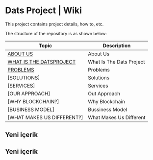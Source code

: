 # Dats Project | Wiki

This project contains project details, how to, etc.

The structure of the repository is as shown below:

| Topic                                                 | Description                                                   |
| ----------------------------------------------------- | ------------------------------------------------------------- |
| [ABOUT US]()                                          | About Us                                                      |
| [WHAT IS THE DATSPROJECT]()                           | What Is The Dats Project                                      |
| [PROBLEMS]()                                          | Problems                                                      |
| [SOLUTIONS]                                           | Solutions                                                     |
| [SERVICES]                                            | Services                                                      |
| [OUR APPROACH]                                        | Out Approach                                                  |
| [WHY BLOCKCHAIN?]                                     | Why Blockchain                                                |
| [BUSINESS MODEL]                                      | Bussiness Model                                               |
| [WHAT MAKES US DIFFERENT?]                            | What Makes Us Different                                       |

## Yeni içerik
## Yeni içerik